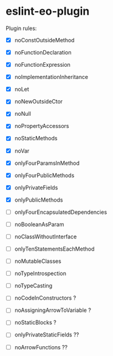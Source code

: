 # eslint-eo-plugin

Plugin rules:

- [x] noConstOutsideMethod
- [x] noFunctionDeclaration
- [x] noFunctionExpression
- [x] noImplementationInheritance
- [x] noLet
- [x] noNewOutsideCtor
- [x] noNull
- [x] noPropertyAccessors
- [x] noStaticMethods
- [x] noVar
- [x] onlyFourParamsInMethod
- [x] onlyFourPublicMethods
- [x] onlyPrivateFields
- [x] onlyPublicMethods

- [ ] onlyFourEncapsulatedDependencies
- [ ] noBooleanAsParam

- [ ] noClassWithoutInterface
- [ ] onlyTenStatementsEachMethod

- [ ] noMutableClasses
- [ ] noTypeIntrospection
- [ ] noTypeCasting

- [ ] noCodeInConstructors ?
- [ ] noAssigningArrowToVariable ?
- [ ] noStaticBlocks ?
- [ ] onlyPrivateStaticFields ??

- [ ] noArrowFunctions ??
